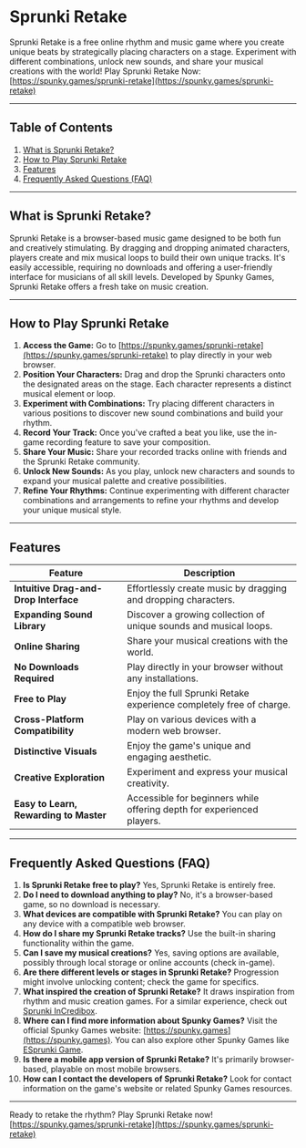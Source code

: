 # Sprunki Retake

Sprunki Retake is a free online rhythm and music game where you create unique beats by strategically placing characters on a stage. Experiment with different combinations, unlock new sounds, and share your musical creations with the world! Play Sprunki Retake Now: [https://spunky.games/sprunki-retake](https://spunky.games/sprunki-retake)

---

## Table of Contents

1. [What is Sprunki Retake?](#what-is-sprunki-retake)
2. [How to Play Sprunki Retake](#how-to-play-sprunki-retake)
3. [Features](#features)
4. [Frequently Asked Questions (FAQ)](#faq)

---

## What is Sprunki Retake?

Sprunki Retake is a browser-based music game designed to be both fun and creatively stimulating. By dragging and dropping animated characters, players create and mix musical loops to build their own unique tracks. It's easily accessible, requiring no downloads and offering a user-friendly interface for musicians of all skill levels. Developed by Spunky Games, Sprunki Retake offers a fresh take on music creation.

---

## How to Play Sprunki Retake

1. **Access the Game:** Go to [https://spunky.games/sprunki-retake](https://spunky.games/sprunki-retake) to play directly in your web browser.
2. **Position Your Characters:** Drag and drop the Sprunki characters onto the designated areas on the stage. Each character represents a distinct musical element or loop.
3. **Experiment with Combinations:** Try placing different characters in various positions to discover new sound combinations and build your rhythm.
4. **Record Your Track:** Once you've crafted a beat you like, use the in-game recording feature to save your composition.
5. **Share Your Music:** Share your recorded tracks online with friends and the Sprunki Retake community.
6. **Unlock New Sounds:** As you play, unlock new characters and sounds to expand your musical palette and creative possibilities.
7. **Refine Your Rhythms:** Continue experimenting with different character combinations and arrangements to refine your rhythms and develop your unique musical style.

---

## Features

| Feature | Description |
|---|---|
| **Intuitive Drag-and-Drop Interface** | Effortlessly create music by dragging and dropping characters. |
| **Expanding Sound Library** | Discover a growing collection of unique sounds and musical loops. |
| **Online Sharing** | Share your musical creations with the world. |
| **No Downloads Required** | Play directly in your browser without any installations. |
| **Free to Play** | Enjoy the full Sprunki Retake experience completely free of charge. |
| **Cross-Platform Compatibility** | Play on various devices with a modern web browser. |
| **Distinctive Visuals** | Enjoy the game's unique and engaging aesthetic. |
| **Creative Exploration** | Experiment and express your musical creativity. |
| **Easy to Learn, Rewarding to Master** | Accessible for beginners while offering depth for experienced players. |


---

## Frequently Asked Questions (FAQ)

1. **Is Sprunki Retake free to play?** Yes, Sprunki Retake is entirely free.
2. **Do I need to download anything to play?** No, it's a browser-based game, so no download is necessary.
3. **What devices are compatible with Sprunki Retake?** You can play on any device with a compatible web browser.
4. **How do I share my Sprunki Retake tracks?** Use the built-in sharing functionality within the game.
5. **Can I save my musical creations?**  Yes, saving options are available, possibly through local storage or online accounts (check in-game).
6. **Are there different levels or stages in Sprunki Retake?** Progression might involve unlocking content; check the game for specifics.
7. **What inspired the creation of Sprunki Retake?** It draws inspiration from rhythm and music creation games.  For a similar experience, check out [Sprunki InCredibox](https://sprunki.es/).
8. **Where can I find more information about Spunky Games?** Visit the official Spunky Games website: [https://spunky.games](https://spunky.games). You can also explore other Spunky Games like [ESprunki Game](https://esprunki.com/).
9. **Is there a mobile app version of Sprunki Retake?**  It's primarily browser-based, playable on most mobile browsers.
10. **How can I contact the developers of Sprunki Retake?** Look for contact information on the game's website or related Spunky Games resources.


---

Ready to retake the rhythm? Play Sprunki Retake now! [https://spunky.games/sprunki-retake](https://spunky.games/sprunki-retake)
